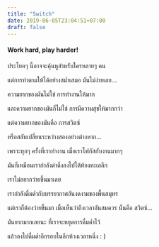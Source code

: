 ```yaml
---
title: "Switch"
date: 2019-06-05T23:04:51+07:00
draft: false
---
```


<h4>Work hard, play harder!</h4>

ประโยคๆ นี้อาจจะคุ้นหูสำหรับใครหลายๆ คน

แต่การทำตามให้ได้อย่างสม่ำเสมอ มันไม่ง่ายเลย...

ความยากของมันไม่ใช่ การทำงานให้มาก

และความยากของมันก็ไม่ใช่ การมีความสุขให้มากกว่า

แต่ความยากของมันคือ การสวิตซ์

หรือสลับเปลี่ยนระหว่างสองอย่างต่างหาก...

เพราะทุกๆ ครั้งที่เราทำงาน เมื่อเราโฟกัสกับงานมากๆ

มันก็เหมือนเรากำลังดำดิ่งลงไปใต้ท้องทะเลลึก

เราไม่อยากว่ายขึ้นมาเลย

เรากำลังดื่มด่ำกับบรรยากาศอันงดงามของพื้นสมุทร

แต่เราก็ต้องว่ายขึ้นมา เมื่อเห็นว่าถึงเวลาอันสมควร นั่นคือ สวิตซ์...

มันยากมากเลยนะ ที่เราจะหยุดการดื่มด่ำไว้

แล้วลงไปดื่มด่ำอีกรอบในอีกห้วงเวลาหนึ่ง : )

